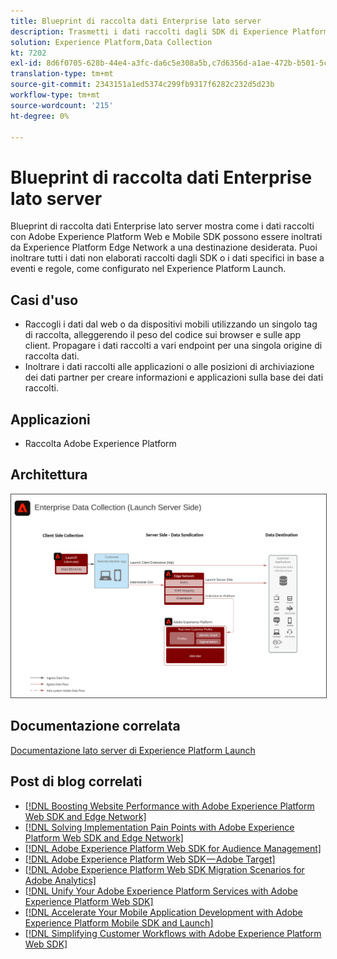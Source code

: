 ```yaml
---
title: Blueprint di raccolta dati Enterprise lato server
description: Trasmetti i dati raccolti dagli SDK di Experience Platform alle destinazioni
solution: Experience Platform,Data Collection
kt: 7202
exl-id: 8d6f0705-628b-44e4-a3fc-da6c5e308a5b,c7d6356d-a1ae-472b-b501-5c736e990252
translation-type: tm+mt
source-git-commit: 2343151a1ed5374c299fb9317f6282c232d5d23b
workflow-type: tm+mt
source-wordcount: '215'
ht-degree: 0%

---
```


# Blueprint di raccolta dati Enterprise lato server

Blueprint di raccolta dati Enterprise lato server mostra come i dati raccolti con Adobe Experience Platform Web e Mobile SDK possono essere inoltrati da Experience Platform Edge Network a una destinazione desiderata. Puoi inoltrare tutti i dati non elaborati raccolti dagli SDK o i dati specifici in base a eventi e regole, come configurato nel Experience Platform Launch.

## Casi d&#39;uso

* Raccogli i dati dal web o da dispositivi mobili utilizzando un singolo tag di raccolta, alleggerendo il peso del codice sui browser e sulle app client. Propagare i dati raccolti a vari endpoint per una singola origine di raccolta dati.
* Inoltrare i dati raccolti alle applicazioni o alle posizioni di archiviazione dei dati partner per creare informazioni e applicazioni sulla base dei dati raccolti.

## Applicazioni

* Raccolta Adobe Experience Platform

## Architettura

<img src="assets/entcollect.svg" alt="Architettura di riferimento per la raccolta dati Enterprise" style="border:1px solid #4a4a4a" />

## Documentazione correlata

[Documentazione lato server di Experience Platform Launch](https://experienceleague.adobe.com/docs/launch/using/server-side-info/server-side-overview.html?lang=en#server-side-info)

## Post di blog correlati

* [[!DNL Boosting Website Performance with Adobe Experience Platform Web SDK and Edge Network]](https://medium.com/adobetech/boosting-website-performance-with-adobe-experience-platform-web-sdk-and-edge-network-329fcf70fdf9)
* [[!DNL Solving Implementation Pain Points with Adobe Experience Platform Web SDK and Edge Network]](https://medium.com/adobetech/solving-implementation-pain-points-with-adobe-experience-platform-web-sdk-and-edge-network-880b635e6819)
* [[!DNL Adobe Experience Platform Web SDK for Audience Management]](https://medium.com/adobetech/adobe-experience-platform-web-sdk-for-audience-management-751fa6d063bc)
* [[!DNL Adobe Experience Platform Web SDK — Adobe Target]](https://medium.com/adobetech/adobe-experience-platform-web-sdk-adobe-target-9b9f621d271)
* [[!DNL Adobe Experience Platform Web SDK Migration Scenarios for Adobe Analytics]](https://medium.com/adobetech/adobe-experience-platform-web-sdk-migration-scenarios-for-adobe-analytics-91c255ec82b0)
* [[!DNL Unify Your Adobe Experience Platform Services with Adobe Experience Platform Web SDK]](https://medium.com/adobetech/unify-your-adobe-experience-platform-services-with-adobe-experience-platform-web-sdk-75cf6851a9fc)
* [[!DNL Accelerate Your Mobile Application Development with Adobe Experience Platform Mobile SDK and Launch]](https://medium.com/adobetech/accelerate-your-mobile-application-development-with-adobe-experience-platform-mobile-sdk-and-launch-ed023536d611)
* [[!DNL Simplifying Customer Workflows with Adobe Experience Platform Web SDK]](https://medium.com/adobetech/simplifying-customer-workflows-with-adobe-experience-platform-web-sdk-4e54fe134f4a)
